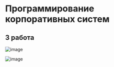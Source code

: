 # Программирование корпоративных систем

## 3 работа

![image](https://github.com/user-attachments/assets/b1a4e358-3bac-4a60-b772-ede9470fd6f8)

![image](https://github.com/user-attachments/assets/300a38bc-9ad0-409b-bf35-51ecd9442bee)
